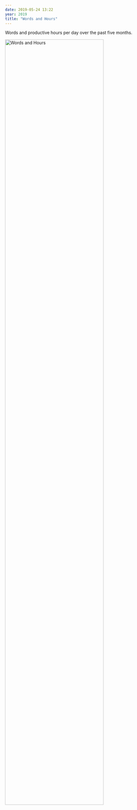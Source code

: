 ```yaml
---
date: 2019-05-24 13:22
year: 2019
title: "Words and Hours"
---
```


Words and productive hours per day over the past five months.

<img src="{{'/files/2019/05/words-hours.svg' | relative_url}}" width="80%" alt="Words and Hours" class="centered">
